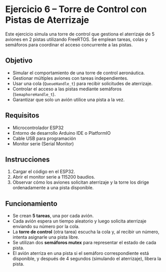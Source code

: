 # Ejercicio 6 – Torre de Control con Pistas de Aterrizaje

Este ejercicio simula una torre de control que gestiona el aterrizaje de 5 aviones en 2 pistas utilizando FreeRTOS. Se emplean tareas, colas y semáforos para coordinar el acceso concurrente a las pistas.

## Objetivo

- Simular el comportamiento de una torre de control aeronáutica.
- Gestionar múltiples aviones con tareas independientes.
- Usar una cola (`QueueHandle_t`) para recibir solicitudes de aterrizaje.
- Controlar el acceso a las pistas mediante semáforos (`SemaphoreHandle_t`).
- Garantizar que solo un avión utilice una pista a la vez.

## Requisitos

- Microcontrolador ESP32  
- Entorno de desarrollo Arduino IDE o PlatformIO  
- Cable USB para programación  
- Monitor serie (Serial Monitor)

## Instrucciones

1. Cargar el código en el ESP32.
2. Abrir el monitor serie a 115200 baudios.
3. Observar cómo los aviones solicitan aterrizaje y la torre los dirige ordenadamente a una pista disponible.

## Funcionamiento

- Se crean **5 tareas**, una por cada avión.
- Cada avión espera un tiempo aleatorio y luego solicita aterrizaje enviando su número por la cola.
- La **torre de control** (otra tarea) escucha la cola y, al recibir un número, intenta asignarle una pista libre.
- Se utilizan dos **semáforos mutex** para representar el estado de cada pista.
- El avión aterriza en una pista si el semáforo correspondiente está disponible, y después de 4 segundos (simulando el aterrizaje), libera la pista.

